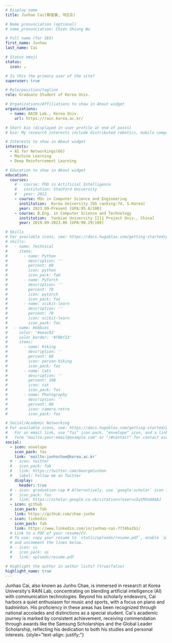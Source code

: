 ```yaml
---
# Display name
title: Junhao Cai(蔡俊豪, 채준호)

# Name pronunciation (optional)
# name_pronunciation: Chien Shiung Wu

# Full name (for SEO)
first_name: Junhao
last_name: Cai

# Status emoji
status:
  icon: ☕️

# Is this the primary user of the site?
superuser: true

# Role/position/tagline
role: Graduate Student of Korea Univ.

# Organizations/Affiliations to show in About widget
organizations:
  - name: RAIN Lab., Korea Univ.
    url: https://rain.korea.ac.kr/

# Short bio (displayed in user profile at end of posts)
# bio: My research interests include distributed robotics, mobile computing and programmable matter.

# Interests to show in About widget
interests:
  - AI for Networkings(6G)
  - Machine Learning
  - Deep Reinforcement Learning

# Education to show in About widget
education:
  courses:
    # - course: PhD in Artificial Intelligence
    #   institution: Stanford University
    #   year: 2012
    - course: MSc in Computer Science and Engineering 
      institution:  Korea University [QS ranking:74, S.Korea]
      year: 2023.09-Present [GPA:95.8/100]
    - course: B.Eng. in Computer Science and Technology 
      institution:  Yanbian University [211 Project Univ., China] 
      year: 2019.09-2023.06 [GPA:90.29/100]

# Skills
# For available icons, see: https://docs.hugoblox.com/getting-started/page-builder/#icons
# skills:
#   - name: Technical
#     items:
#       - name: Python
#         description: ''
#         percent: 80
#         icon: python
#         icon_pack: fab
#       - name: PyTorch
#         description: ''
#         percent: 70
#         icon: pytorch
#         icon_pack: fas
#       - name: scikit-learn
#         description: ''
#         percent: 70
#         icon: scikit-learn
#         icon_pack: fas
#   - name: Hobbies
#     color: '#eeac02'
#     color_border: '#f0bf23'
#     items:
#       - name: Hiking
#         description: ''
#         percent: 60
#         icon: person-hiking
#         icon_pack: fas
#       - name: Cats
#         description: ''
#         percent: 100
#         icon: cat
#         icon_pack: fas
#       - name: Photography
#         description: ''
#         percent: 80
#         icon: camera-retro
#         icon_pack: fas

# Social/Academic Networking
# For available icons, see: https://docs.hugoblox.com/getting-started/page-builder/#icons
#   For an email link, use "fas" icon pack, "envelope" icon, and a link in the
#   form "mailto:your-email@example.com" or "/#contact" for contact widget.
social:
  - icon: envelope
    icon_pack: fas
    link: 'mailto:junhochae@korea.ac.kr'
  # - icon: twitter
  #   icon_pack: fab
  #   link: https://twitter.com/GeorgeCushen
  #   label: Follow me on Twitter
    display:
      header: true
  # - icon: graduation-cap # Alternatively, use `google-scholar` icon from `ai` icon pack
  #   icon_pack: fas
  #   link: https://scholar.google.co.uk/citations?user=sIwtMXoAAAAJ
  - icon: github
    icon_pack: fab
    link: https://github.com/chae-junho
  - icon: linkedin
    icon_pack: fab
    link: https://www.linkedin.com/in/junhao-cai-7734ba2b1/
  # Link to a PDF of your resume/CV.
  # To use: copy your resume to `static/uploads/resume.pdf`, enable `ai` icons in `params.yaml`,
  # and uncomment the lines below.
  # - icon: cv
  #   icon_pack: ai
  #   link: uploads/resume.pdf

# Highlight the author in author lists? (true/false)
highlight_name: true
---
```


Junhao Cai, also known as Junho Chae, is immersed in research at Korea University's RAIN Lab, concentrating on blending artificial intelligence (AI) with communication technologies.  Beyond his scholarly endeavors, Cai harbors a quiet enthusiasm for music and sports, with a focus on piano and badminton.  His proficiency in these areas has been recognized through national accolades and distinctions as a special student.  Cai's academic journey is marked by consistent achievement, receiving commendation through awards like the Samsung Scholarships and the Global Leader Scholarship, reflecting his dedication to both his studies and personal interests.
{style="text-align: justify;"}
